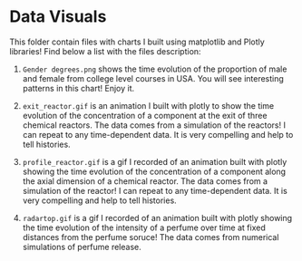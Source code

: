 # Data Visuals

This folder contain files with charts I built using matplotlib and Plotly libraries! Find below a list with the files description:

1) ``Gender degrees.png`` shows the time evolution of the proportion of male and female from college level courses in USA. 
You will see interesting patterns in this chart! Enjoy it.

2) ``exit_reactor.gif`` is an animation I built with plotly to show the time evolution of the concentration of a component at the exit of three chemical reactors. The data comes from a simulation of the reactors! I can repeat to any time-dependent data. It is very compelling and help to tell histories.

3) ``profile_reactor.gif`` is a gif I recorded of an animation built with plotly showing the time evolution of the concentration of a component along the axial dimension of a chemical reactor. The data comes from a simulation of the reactor! I can repeat to any time-dependent data. It is very compelling and help to tell histories.

4) ``radartop.gif`` is a gif I recorded of an animation built with plotly showing the time evolution of the intensity of a perfume over time at fixed distances from the perfume soruce! The data comes from numerical simulations of perfume release.
